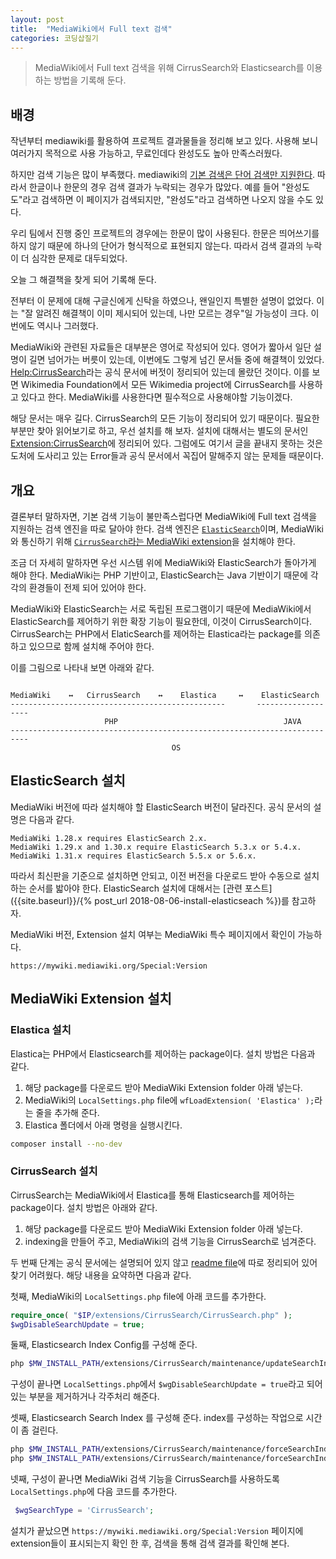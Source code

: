 ```yaml
---
layout: post
title:  "MediaWiki에서 Full text 검색"
categories: 코딩삽질기
---
```


> MediaWiki에서 Full text 검색을 위해 CirrusSearch와 Elasticsearch를 이용하는 방법을 기록해 둔다.

## 배경

작년부터 mediawiki를 활용하여 프로젝트 결과물들을 정리해 보고 있다. 사용해 보니 여러가지 목적으로 사용 가능하고, 무료인데다 완성도도 높아 만족스러웠다.

하지만 검색 기능은 많이 부족했다. mediawiki의 [기본 검색은 단어 검색만 지원한다](https://www.mediawiki.org/wiki/Help:Searching). 따라서 한글이나 한문의 경우 검색 결과가 누락되는 경우가 많았다. 예를 들어 "완성도도"라고 검색하면 이 페이지가 검색되지만, "완성도"라고 검색하면 나오지 않을 수도 있다.

우리 팀에서 진행 중인 프로젝트의 경우에는 한문이 많이 사용된다. 한문은 띄어쓰기를 하지 않기 때문에 하나의 단어가 형식적으로 표현되지 않는다. 따라서 검색 결과의 누락이 더 심각한 문제로 대두되었다.

오늘 그 해결책을 찾게 되어 기록해 둔다.

전부터 이 문제에 대해 구글신에게 신탁을 하였으나, 왠일인지 특별한 설명이 없었다. 이는 "잘 알려진 해결책이 이미 제시되어 있는데, 나만 모르는 경우"일 가능성이 크다. 이번에도 역시나 그러했다.

MediaWiki와 관련된 자료들은 대부분은 영어로 작성되어 있다. 영어가 짧아서 일단 설명이 길면 넘어가는 버릇이 있는데, 이번에도 그렇게 넘긴 문서들 중에 해결책이 있었다. [Help:CirrusSearch](https://www.mediawiki.org/wiki/Help:CirrusSearch)라는 공식 문서에 버젓이 정리되어 있는데 몰랐던 것이다. 이를 보면 Wikimedia Foundation에서 모든 Wikimedia project에  CirrusSearch를 사용하고 있다고 한다. MediaWiki를 사용한다면 필수적으로 사용해야할 기능이겠다.

해당 문서는 매우 길다. CirrusSearch의 모든 기능이 정리되어 있기 때문이다. 필요한 부분만 찾아 읽어보기로 하고, 우선 설치를 해 보자. 설치에 대해서는 별도의 문서인 [Extension:CirrusSearch](https://www.mediawiki.org/wiki/Extension:CirrusSearch)에 정리되어 있다. 그럼에도 여기서 글을 끝내지 못하는 것은 도처에 도사리고 있는 Error들과 공식 문서에서 꼭집어 말해주지 않는 문제들 때문이다.

## 개요

결론부터 말하자면, 기본 검색 기능이 불만족스럽다면 MediaWiki에 Full text 검색을 지원하는 검색 엔진을 따로 달아야 한다. 검색 엔진은 [`ElasticSearch`](https://www.elastic.co/)이며, MediaWiki와 통신하기 위해 [`CirrusSearch`라는 MediaWiki extension](https://www.mediawiki.org/wiki/Extension:CirrusSearch)을 설치해야 한다.

조금 더 자세히 말하자면 우선 시스템 위에 MediaWiki와 ElasticSearch가 돌아가게 해야 한다. MediaWiki는 PHP 기반이고, ElasticSearch는 Java 기반이기 때문에 각각의 환경들이 전제 되어 있어야 한다.

MediaWiki와 ElasticSearch는 서로 독립된 프로그램이기 때문에 MediaWiki에서 ElasticSearch를 제어하기 위한 확장 기능이 필요한데, 이것이 CirrusSearch이다. CirrusSearch는 PHP에서 ElaticSearch를 제어하는 Elastica라는 package를 의존하고 있으므로 함께 설치해 주어야 한다.

이를 그림으로 나타내 보면 아래와 같다.

```

MediaWiki    ↔   CirrusSearch    ↔    Elastica     ↔    ElasticSearch
------------------------------------------------       -------------------
                     PHP                                     JAVA
--------------------------------------------------------------------------
                                    OS

```

## ElasticSearch 설치

MediaWiki 버전에 따라 설치해야 할 ElasticSearch 버전이 달라진다. 공식 문서의 설명은 다음과 같다.

```
MediaWiki 1.28.x requires ElasticSearch 2.x.
MediaWiki 1.29.x and 1.30.x require ElasticSearch 5.3.x or 5.4.x.
MediaWiki 1.31.x requires ElasticSearch 5.5.x or 5.6.x.
```

따라서 최신판을 기준으로 설치하면 안되고, 이전 버전을 다운로드 받아 수동으로 설치하는 순서를 밟아야 한다. ElasticSearch 설치에 대해서는 [관련 포스트]({{site.baseurl}}/{% post_url 2018-08-06-install-elasticseach %})를 참고하자.

MediaWiki 버전, Extension 설치 여부는 MediaWiki 특수 페이지에서 확인이 가능하다.

```
https://mywiki.mediawiki.org/Special:Version
```

## MediaWiki Extension 설치


### Elastica 설치

Elastica는 PHP에서 Elasticsearch를 제어하는 package이다. 설치 방법은 다음과 같다.

1. 해당 package를 다운로드 받아 MediaWiki Extension folder 아래 넣는다.
2. MediaWiki의 `LocalSettings.php` file에 `wfLoadExtension( 'Elastica' );`라는 줄을 추가해 준다.
3. Elastica 폴더에서 아래 명령을 실행시킨다.

```bash
composer install --no-dev
```

### CirrusSearch 설치

CirrusSearch는 MediaWiki에서 Elastica를 통해 Elasticsearch를 제어하는 package이다. 설치 방법은 아래와 같다.

1. 해당 package를 다운로드 받아 MediaWiki Extension folder 아래 넣는다.
2. indexing을 만들어 주고, MediaWiki의 검색 기능을 CirrusSearch로 넘겨준다.

두 번째 단계는 공식 문서에는 설명되어 있지 않고 [readme file](https://phabricator.wikimedia.org/source/extension-cirrussearch/browse/master/README)에 따로 정리되어 있어 찾기 어려웠다. 해당 내용을 요약하면 다음과 같다.

첫째, MediaWiki의 `LocalSettings.php` file에 아래 코드를 추가한다.

```php
require_once( "$IP/extensions/CirrusSearch/CirrusSearch.php" );
$wgDisableSearchUpdate = true;
```

둘째, Elasticsearch Index Config를 구성해 준다.

```bash
php $MW_INSTALL_PATH/extensions/CirrusSearch/maintenance/updateSearchIndexConfig.php
```

구성이 끝나면 `LocalSettings.php`에서 `$wgDisableSearchUpdate = true`라고 되어 있는 부분을 제거하거나 각주처리 해준다.

셋째, Elasticsearch Search Index 를 구성해 준다. index를 구성하는 작업으로 시간이 좀 걸린다.

```bash
php $MW_INSTALL_PATH/extensions/CirrusSearch/maintenance/forceSearchIndex.php --skipLinks --indexOnSkip
php $MW_INSTALL_PATH/extensions/CirrusSearch/maintenance/forceSearchIndex.php --skipParse
```

넷째, 구성이 끝나면 MediaWiki 검색 기능을 CirrusSearch를 사용하도록 `LocalSettings.php`에 다음 코드를 추가한다.

```php
 $wgSearchType = 'CirrusSearch';
```

설치가 끝났으면 `https://mywiki.mediawiki.org/Special:Version` 페이지에 extension들이 표시되는지 확인 한 후, 검색을 통해 검색 결과를 확인해 본다.
